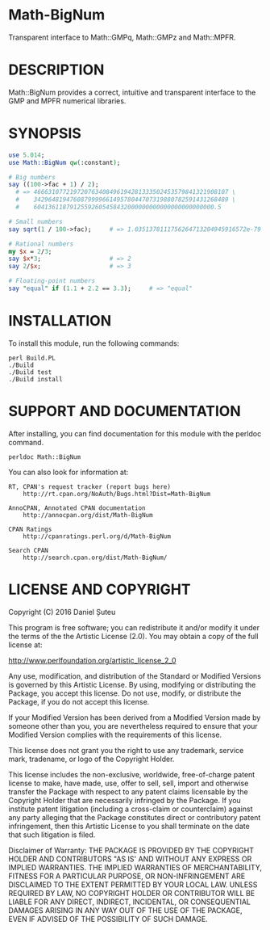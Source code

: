 # Math-BigNum

Transparent interface to Math::GMPq, Math::GMPz and Math::MPFR.

# DESCRIPTION

Math::BigNum provides a correct, intuitive and transparent interface to the GMP and MPFR numerical libraries.

# SYNOPSIS

```perl
use 5.014;
use Math::BigNum qw(:constant);

# Big numbers
say ((100->fac + 1) / 2);
  # => 466631077219720763408496194281333502453579841321908107 \
  #    342964819476087999966149578044707319880782591431268489 \
  #    60413611879125592605458432000000000000000000000000.5

# Small numbers
say sqrt(1 / 100->fac);     # => 1.0351378111756264713204945916572e-79

# Rational numbers
my $x = 2/3;
say $x*3;                   # => 2
say 2/$x;                   # => 3

# Floating-point numbers
say "equal" if (1.1 + 2.2 == 3.3);     # => "equal"
```

# INSTALLATION

To install this module, run the following commands:

    perl Build.PL
    ./Build
    ./Build test
    ./Build install

# SUPPORT AND DOCUMENTATION

After installing, you can find documentation for this module with the
perldoc command.

    perldoc Math::BigNum

You can also look for information at:

    RT, CPAN's request tracker (report bugs here)
        http://rt.cpan.org/NoAuth/Bugs.html?Dist=Math-BigNum

    AnnoCPAN, Annotated CPAN documentation
        http://annocpan.org/dist/Math-BigNum

    CPAN Ratings
        http://cpanratings.perl.org/d/Math-BigNum

    Search CPAN
        http://search.cpan.org/dist/Math-BigNum/


# LICENSE AND COPYRIGHT

Copyright (C) 2016 Daniel Șuteu

This program is free software; you can redistribute it and/or modify it
under the terms of the the Artistic License (2.0). You may obtain a
copy of the full license at:

http://www.perlfoundation.org/artistic_license_2_0

Any use, modification, and distribution of the Standard or Modified
Versions is governed by this Artistic License. By using, modifying or
distributing the Package, you accept this license. Do not use, modify,
or distribute the Package, if you do not accept this license.

If your Modified Version has been derived from a Modified Version made
by someone other than you, you are nevertheless required to ensure that
your Modified Version complies with the requirements of this license.

This license does not grant you the right to use any trademark, service
mark, tradename, or logo of the Copyright Holder.

This license includes the non-exclusive, worldwide, free-of-charge
patent license to make, have made, use, offer to sell, sell, import and
otherwise transfer the Package with respect to any patent claims
licensable by the Copyright Holder that are necessarily infringed by the
Package. If you institute patent litigation (including a cross-claim or
counterclaim) against any party alleging that the Package constitutes
direct or contributory patent infringement, then this Artistic License
to you shall terminate on the date that such litigation is filed.

Disclaimer of Warranty: THE PACKAGE IS PROVIDED BY THE COPYRIGHT HOLDER
AND CONTRIBUTORS "AS IS' AND WITHOUT ANY EXPRESS OR IMPLIED WARRANTIES.
THE IMPLIED WARRANTIES OF MERCHANTABILITY, FITNESS FOR A PARTICULAR
PURPOSE, OR NON-INFRINGEMENT ARE DISCLAIMED TO THE EXTENT PERMITTED BY
YOUR LOCAL LAW. UNLESS REQUIRED BY LAW, NO COPYRIGHT HOLDER OR
CONTRIBUTOR WILL BE LIABLE FOR ANY DIRECT, INDIRECT, INCIDENTAL, OR
CONSEQUENTIAL DAMAGES ARISING IN ANY WAY OUT OF THE USE OF THE PACKAGE,
EVEN IF ADVISED OF THE POSSIBILITY OF SUCH DAMAGE.
